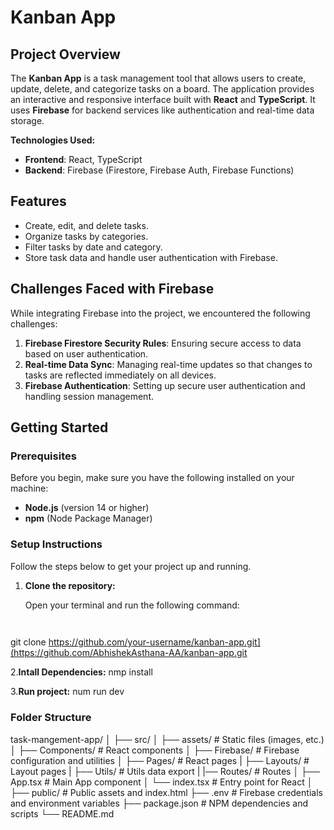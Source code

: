 # Kanban App

## Project Overview
The **Kanban App** is a task management tool that allows users to create, update, delete, and categorize tasks on a board. The application provides an interactive and responsive interface built with **React** and **TypeScript**. It uses **Firebase** for backend services like authentication and real-time data storage.

**Technologies Used:**
- **Frontend**: React, TypeScript
- **Backend**: Firebase (Firestore, Firebase Auth, Firebase Functions)

## Features
- Create, edit, and delete tasks.
- Organize tasks by categories.
- Filter tasks by date and category.
- Store task data and handle user authentication with Firebase.

## Challenges Faced with Firebase
While integrating Firebase into the project, we encountered the following challenges:
1. **Firebase Firestore Security Rules**: Ensuring secure access to data based on user authentication.
2. **Real-time Data Sync**: Managing real-time updates so that changes to tasks are reflected immediately on all devices.
3. **Firebase Authentication**: Setting up secure user authentication and handling session management.

## Getting Started

### Prerequisites
Before you begin, make sure you have the following installed on your machine:
- **Node.js** (version 14 or higher)
- **npm** (Node Package Manager)

### Setup Instructions

Follow the steps below to get your project up and running.

1. **Clone the repository:**

   Open your terminal and run the following command:

   ```bash
 
 git clone https://github.com/your-username/kanban-app.git](https://github.com/AbhishekAsthana-AA/kanban-app.git

2.**Intall Dependencies:**
nmp install

3.**Run project:**
num run dev



### Folder Structure
task-mangement-app/
│
├── src/
│   ├── assets/              # Static files (images, etc.)
│   ├── Components/          # React components
│   ├── Firebase/            # Firebase configuration and utilities
│   ├── Pages/               # React pages
|   ├── Layouts/               # Layout pages
|   ├── Utils/               # Utils data export
|   |── Routes/               # Routes
│   ├── App.tsx              # Main App component
│   └── index.tsx            # Entry point for React
│
├── public/                  # Public assets and index.html
├── .env                     # Firebase credentials and environment variables
├── package.json             # NPM dependencies and scripts
└── README.md    



